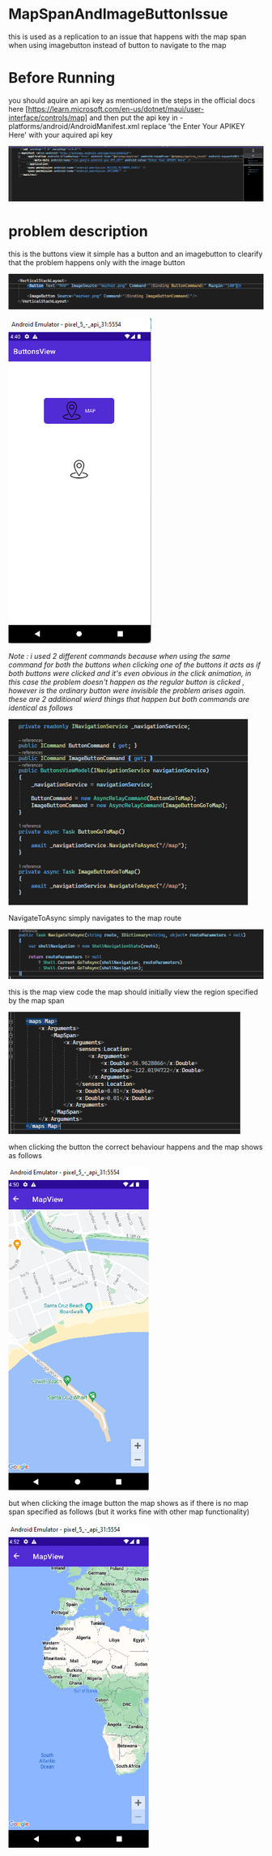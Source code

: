 # MapSpanAndImageButtonIssue
this is used as a replication to an issue that happens with the map span when using imagebutton instead of button to navigate to the map

# Before Running 
you should aquire an api key as mentioned in the steps in the official docs here [https://learn.microsoft.com/en-us/dotnet/maui/user-interface/controls/map] and then put the api key in -platforms/android/AndroidManifest.xml replace 'the Enter Your APIKEY Here' with your aquired api key

![api key](/ScreenShots/ApiKey.png?raw=true)

# problem description
this is the buttons view it simple has a button and an imagebutton to clearify that the problem happens only with the image button 

![api key](/ScreenShots/ButtonsViewCode.png?raw=true)

![api key](/ScreenShots/ButtonsView.png?raw=true)

*Note : i used 2 different commands because when using the same command for both the buttons when clicking one of the buttons it acts as if both buttons were clicked and it's even obvious in the click animation, in this case the problem doesn't happen as the regular button is clicked , however is the ordinary button were invisible the problem arises again. these are 2 additional wierd things that happen*
*but both commands are identical as follows*

![buttons commands](/ScreenShots/ButtonsCommands.png?raw=true)


NavigateToAsync simply navigates to the map route

![NavigateToAsync](/ScreenShots/NavigateToAsync.png?raw=true)


this is the map view code the map should initially view the region specified by the map span 

![map view code](/ScreenShots/MapViewCode.png?raw=true)

when clicking the button the correct behaviour happens and the map shows as follows

![right map span](/ScreenShots/map1.png?raw=true)

but when clicking the image button the map shows as if there is no map span specified as follows (but it works fine with other map functionality)

![wrong map span](/ScreenShots/map2.png?raw=true)

